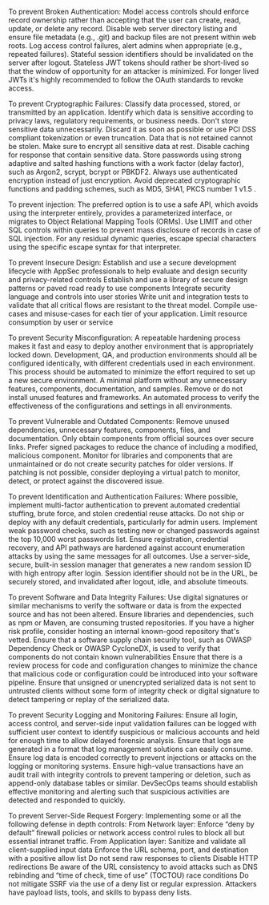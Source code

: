 To prevent Broken Authentication:
Model access controls should enforce record ownership rather than accepting that the user can create, read, update, or delete any record.
Disable web server directory listing and ensure file metadata (e.g., .git) and backup files are not present within web roots.
Log access control failures, alert admins when appropriate (e.g., repeated failures).
Stateful session identifiers should be invalidated on the server after logout. Stateless JWT tokens should rather be short-lived so that the window of opportunity for an attacker is minimized. For longer lived JWTs it's highly recommended to follow the OAuth standards to revoke access.


To prevent Cryptographic Failures:
Classify data processed, stored, or transmitted by an application. Identify which data is sensitive according to privacy laws, regulatory requirements, or business needs.
Don't store sensitive data unnecessarily. Discard it as soon as possible or use PCI DSS compliant tokenization or even truncation. Data that is not retained cannot be stolen.
Make sure to encrypt all sensitive data at rest.
Disable caching for response that contain sensitive data.
Store passwords using strong adaptive and salted hashing functions with a work factor (delay factor), such as Argon2, scrypt, bcrypt or PBKDF2.
Always use authenticated encryption instead of just encryption.
Avoid deprecated cryptographic functions and padding schemes, such as MD5, SHA1, PKCS number 1 v1.5 .


To prevent injection:
The preferred option is to use a safe API, which avoids using the interpreter entirely, provides a parameterized interface, or migrates to Object Relational Mapping Tools (ORMs).
Use LIMIT and other SQL controls within queries to prevent mass disclosure of records in case of SQL injection.
For any residual dynamic queries, escape special characters using the specific escape syntax for that interpreter.

To prevent Insecure Design:
Establish and use a secure development lifecycle with AppSec professionals to help evaluate and design security and privacy-related controls
Establish and use a library of secure design patterns or paved road ready to use components
Integrate security language and controls into user stories
Write unit and integration tests to validate that all critical flows are resistant to the threat model. Compile use-cases and misuse-cases for each tier of your application.
Limit resource consumption by user or service

To prevent Security Misconfiguration:
A repeatable hardening process makes it fast and easy to deploy another environment that is appropriately locked down. Development, QA, and production environments should all be configured identically, with different credentials used in each environment. This process should be automated to minimize the effort required to set up a new secure environment.
A minimal platform without any unnecessary features, components, documentation, and samples. Remove or do not install unused features and frameworks.
An automated process to verify the effectiveness of the configurations and settings in all environments.

To prevent Vulnerable and Outdated Components:
Remove unused dependencies, unnecessary features, components, files, and documentation.
Only obtain components from official sources over secure links. Prefer signed packages to reduce the chance of including a modified, malicious component.
Monitor for libraries and components that are unmaintained or do not create security patches for older versions. If patching is not possible, consider deploying a virtual patch to monitor, detect, or protect against the discovered issue.

To prevent Identification and Authentication Failures:
Where possible, implement multi-factor authentication to prevent automated credential stuffing, brute force, and stolen credential reuse attacks.
Do not ship or deploy with any default credentials, particularly for admin users.
Implement weak password checks, such as testing new or changed passwords against the top 10,000 worst passwords list.
Ensure registration, credential recovery, and API pathways are hardened against account enumeration attacks by using the same messages for all outcomes.
Use a server-side, secure, built-in session manager that generates a new random session ID with high entropy after login. Session identifier should not be in the URL, be securely stored, and invalidated after logout, idle, and absolute timeouts.

To prevent Software and Data Integrity Failures:
Use digital signatures or similar mechanisms to verify the software or data is from the expected source and has not been altered.
Ensure libraries and dependencies, such as npm or Maven, are consuming trusted repositories. If you have a higher risk profile, consider hosting an internal known-good repository that's vetted.
Ensure that a software supply chain security tool, such as OWASP Dependency Check or OWASP CycloneDX, is used to verify that components do not contain known vulnerabilities
Ensure that there is a review process for code and configuration changes to minimize the chance that malicious code or configuration could be introduced into your software pipeline.
Ensure that unsigned or unencrypted serialized data is not sent to untrusted clients without some form of integrity check or digital signature to detect tampering or replay of the serialized data.

To prevent Security Logging and Monitoring Failures:
Ensure all login, access control, and server-side input validation failures can be logged with sufficient user context to identify suspicious or malicious accounts and held for enough time to allow delayed forensic analysis.
Ensure that logs are generated in a format that log management solutions can easily consume.
Ensure log data is encoded correctly to prevent injections or attacks on the logging or monitoring systems.
Ensure high-value transactions have an audit trail with integrity controls to prevent tampering or deletion, such as append-only database tables or similar.
DevSecOps teams should establish effective monitoring and alerting such that suspicious activities are detected and responded to quickly.

To prevent Server-Side Request Forgery:
Implementing some or all the following defense in depth controls:
From Network layer:
	Enforce “deny by default” firewall policies or network access control rules to block all but essential intranet traffic.
From Application layer:
	Sanitize and validate all client-supplied input data
	Enforce the URL schema, port, and destination with a positive allow list
	Do not send raw responses to clients
	Disable HTTP redirections
	Be aware of the URL consistency to avoid attacks such as DNS rebinding and “time of check, time of use” (TOCTOU) race conditions
Do not mitigate SSRF via the use of a deny list or regular expression. Attackers have payload lists, tools, and skills to bypass deny lists.
